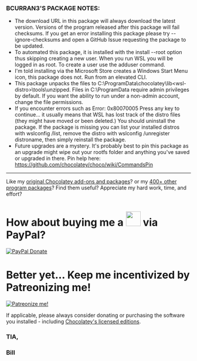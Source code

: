 <h3>BCURRAN3'S PACKAGE NOTES:</h3>

* The download URL in this package will always download the latest version. Versions of the program released after this package will fail checksums. If you get an error installing this package please try --ignore-checksums and open a GitHub Issue requesting the package to be updated.
* To automated this package, it is installed with the install --root option thus skipping creating a new user. When you run WSL you will be logged in as root. To create a user use the adduser command.
* I'm told installing via the Microsoft Store creates a Windows Start Menu icon, this package does not. Run from an elevated CLI.
* This package unpacks the files to C:\ProgramData\chocolatey\lib\<wsl-distro>\tools\unzipped. Files in C:\ProgramData require admin privileges by default. If you want the ability to run under a non-admin account, change the file permissions.
* If you encounter errors such as Error: 0x80070005 Press any key to continue... it usually means that WSL has lost track of the distro files (they might have moved or been deleted.) You should uninstall the package. If the package is missing you can list your installed distros with wslconfig /list, remove the distro with wslconfig /unregister distroname, then simply reinstall the package.
* Future upgrades are a mystery. It's probably best to pin this package as an upgrade might wipe out your rootfs folder and anything you've saved or upgraded in there. Pin help here: https://github.com/chocolatey/choco/wiki/CommandsPin

***

Like my [original Chocolatey add-ons and packages](https://chocolatey.org/search?q=tag%3Abcurran3)? or my [400+ other program packages](https://chocolatey.org/profiles/bcurran3)? Find them useful? Appreciate my hard work, time, and effort?


<h1>How about buying me a <img src="https://cdn.rawgit.com/bcurran3/ChocolateyPackages/master/mylogos/beer.png" alt="" width="40" height="40"> via PayPal?</h1>

[![PayPal Donate](https://www.paypalobjects.com/webstatic/mktg/logo/AM_SbyPP_mc_vs_dc_ae.jpg)](https://www.paypal.me/bcurran3donations)

<h1>Better yet... Keep me incentivized by Patreonizing me!</h1>

[![Patreonize me!](https://c5.patreon.com/external/logo/downloads_wordmark_white_on_coral.png)](https://www.patreon.com/bcurran3)


If applicable, please always consider donating or purchasing the software you installed - including [Chocolatey's licensed editions](https://chocolatey.org/pricing).

<h3>TIA,</h3>

<h3>Bill</h3>
